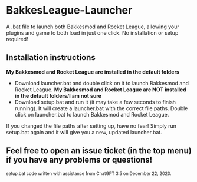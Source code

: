 # BakkesLeague-Launcher
A .bat file to launch both Bakkesmod and Rocket League, allowing your plugins and game to both load in just one click. No installation or setup required!

## Installation instructions
**My Bakkesmod and Rocket League are installed in the default folders**
* Download launcher.bat and double click on it to launch Bakkesmod and Rocket League.
**My Bakkesmod and Rocket League are NOT installed in the default folders/I am not sure**
* Download setup.bat and run it (it may take a few seconds to finish running). It will create a launcher.bat with the correct file paths. Double click on launcher.bat to launch Bakkesmod and Rocket League.

If you changed the file paths after setting up, have no fear! Simply run setup.bat again and it will give you a new, updated launcher.bat.
## Feel free to open an issue ticket (in the top menu) if you have any problems or questions!

<sub> setup.bat code written with assistance from ChatGPT 3.5 on December 22, 2023. </sub>